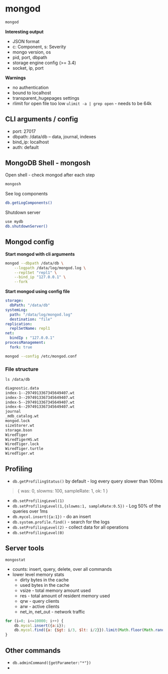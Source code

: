 # mongod

```bash
mongod
```
**Interesting output**
- JSON format
- c: Component, s: Severity
- mongo version, os 
- pid, port, dbpath
- storage engine config (>= 3.4)
- socket, ip, port

**Warnings**
- no authentication
- bound to localhost
- transparent_hugepages settings
- rlimit for open file too low `ulimit -a | grep open` - needs to be 64k

## CLI arguments / config
- port: 27017
- dbpath: /data/db – data, journal, indexes
- bind_ip: localhost
- auth: default

## MongoDB Shell - mongosh
Open shell - check mongod after each step
```bash
mongosh
```
See log components
```bash
db.getLogComponents()
```
Shutdown server
```bash
use mydb
db.shutdownServer()
```

## Mongod config

**Start mongod with cli arguments**
```bash
mongod --dbpath /data/db \
    --logpath /data/log/mongod.log \
    --replSet "repl1" \
    --bind_ip "127.0.0.1" \
    --fork
```

**Start mongod using config file**
```yaml
storage:
  dbPath: "/data/db"
systemLog:
  path: "/data/log/mongod.log"
  destination: "file"
replication:
  replSetName: repl1
net:
  bindIp : "127.0.0.1"
processManagement:
  fork: true
```

```bash
mongod --config /etc/mongod.conf
```

### File structure
`ls /data/db`
```bash
diagnostic.data
index-1--2974913367345649407.wt
index-3--2974913367345649407.wt
index-5--2974913367345649407.wt
index-6--2974913367345649407.wt
journal
_mdb_catalog.wt
mongod.lock
sizeStorer.wt
storage.bson
WiredTiger
WiredTigerHS.wt
WiredTiger.lock
WiredTiger.turtle
WiredTiger.wt
```

## Profiling

- `db.getProfilingStatus()`
by default - log every query slower than 100ms
> { was: 0, slowms: 100, sampleRate: 1, ok: 1 }
- `db.setProfilingLevel(1)`
- `db.setProfilingLevel(1,{slowms:1, sampleRate:0.5})` - Log 50% of the queries over 1ms
- `db.mycol.insert({a:1})` - do an insert
- `db.system.profile.find()` - search for the logs
- `db.setProfilingLevel(2)` - collect data for all operations
- `db.setProfilingLevel(0)`

## Server tools
`mongostat`
- counts: insert, query, delete, over all commands
- lower level memory stats
  - dirty bytes in the cache
  - used bytes in the cache
  - vsize - total memory amount used
  - res - total amount of resident memory used
  - qrw - query clients
  - arw - active clients
  - net_in, net_out - network traffic

```js
for (i=0; i<=10000; i++) {
    db.mycol.insert({a:i});
    db.mycol.find({a: {$gt: i/3, $lt: i/2}}).limit(Math.floor(Math.random(1) * 10)).toArray()[0];
}
```

## Other commands
- `db.adminCommand({getParameter:"*"})`
- 